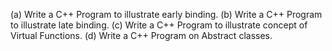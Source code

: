 (a) Write a C++ Program to illustrate early binding.
(b) Write a C++ Program to illustrate late binding.
(c) Write a C++ Program to illustrate concept of Virtual Functions.
(d) Write a C++ Program on Abstract classes.
